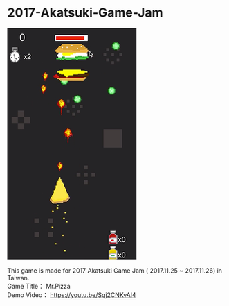 # 2017-Akatsuki-Game-Jam

![image](https://github.com/feathergamedev/2017-Akatsuki-Game-Jam/blob/master/MrPizza.png)

This game is made for 2017 Akatsuki Game Jam ( 2017.11.25 ~ 2017.11.26) in Taiwan. 
</br>
Game Title： Mr.Pizza 
</br>
Demo Video： https://youtu.be/Sqj2CNKvAl4

